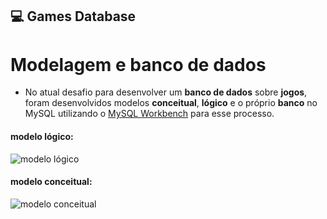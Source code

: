 ## 💻 Games Database
# Modelagem e banco de dados

- No atual desafio para desenvolver um **banco de dados** sobre **jogos**, foram desenvolvidos modelos **conceitual**, **lógico** e o próprio **banco** no MySQL utilizando o [MySQL Workbench](https://dev.mysql.com/doc/) para esse processo.

#### modelo lógico:

![modelo lógico](https://user-images.githubusercontent.com/112868025/216825386-09ba5625-a788-4e63-8f30-1ec72c313821.png)


#### modelo conceitual:

![modelo conceitual](https://user-images.githubusercontent.com/112868025/216838915-632fe802-4924-4508-b3c5-3c01a1a8e14f.png)

